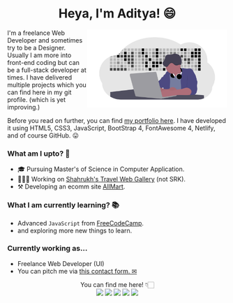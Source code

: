 <h1 align="center">
Heya, I'm Aditya! 😄
</h1>
<img align="right" width="auto" height="180px" src="https://github.com/adityabhutada/adityabhutada/blob/master/developer.png">

I'm a freelance Web Developer and sometimes try to be a Designer. Usually I am more into front-end coding but can be a full-stack developer at times. I have delivered multiple projects which you can find here in my git profile. (which is yet improving.) 

Before you read on further, you can find [my portfolio here](https://adityabhutada.com). I have developed it using HTML5, CSS3, JavaScript, BootStrap 4, FontAwesome 4, Netlify, and of course GitHub. 😛

### What am I upto? 🤔
- 🎓 Pursuing Master's of Science in Computer Application.
- 👨🏻‍💻 Working on [Shahrukh's Travel Web Gallery](https://shahrukhblogs.netlify.app) (not SRK).
- ⚒ Developing an ecomm site [AllMart](https://shopallmart.co).

### What I am currently learning? 📚
- Advanced `JavaScript` from [FreeCodeCamp](https://www.freecodecamp.org/adityabhutada).
- and exploring more new things to learn.

### Currently working as...
- Freelance Web Developer (UI)
- You can pitch me via [this contact form. ✉](https://adityabhutada.com/#contact)

<p align="center">
You can find me here! 👇🏻<br/>
<a href="https://instagram.com/aadicodes"><img src="https://img.icons8.com/material-two-tone/48/000000/instagram-new.png"/></a>
<a href="https://linkedin.com/in/adityabhutada"><img src="https://img.icons8.com/material-two-tone/48/000000/linkedin.png"/></a>
<a href="https://t.me/hiaditya"><img src="https://img.icons8.com/material-two-tone/48/000000/telegram-app.png"/></a>
<a href="https://twitter.com/@AadityaBhutada"><img src="https://img.icons8.com/material-two-tone/48/000000/twitter.png"/></a>
<a href="mailto:ab@adityabhutada.com"><img src="https://img.icons8.com/material-two-tone/48/000000/important-mail.png"/></a>
</p>
